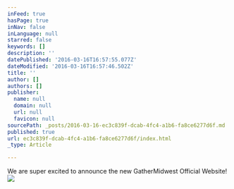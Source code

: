 ```yaml
---
inFeed: true
hasPage: true
inNav: false
inLanguage: null
starred: false
keywords: []
description: ''
datePublished: '2016-03-16T16:57:55.077Z'
dateModified: '2016-03-16T16:57:46.502Z'
title: ''
author: []
authors: []
publisher:
  name: null
  domain: null
  url: null
  favicon: null
sourcePath: _posts/2016-03-16-ec3c839f-dcab-4fc4-a1b6-fa8ce6277d6f.md
published: true
url: ec3c839f-dcab-4fc4-a1b6-fa8ce6277d6f/index.html
_type: Article

---
```

We are super excited to announce the new GatherMidwest Official Website!
![](https://the-grid-user-content.s3-us-west-2.amazonaws.com/8328d422-90e6-41ac-a461-f07bd58138d1.jpg)